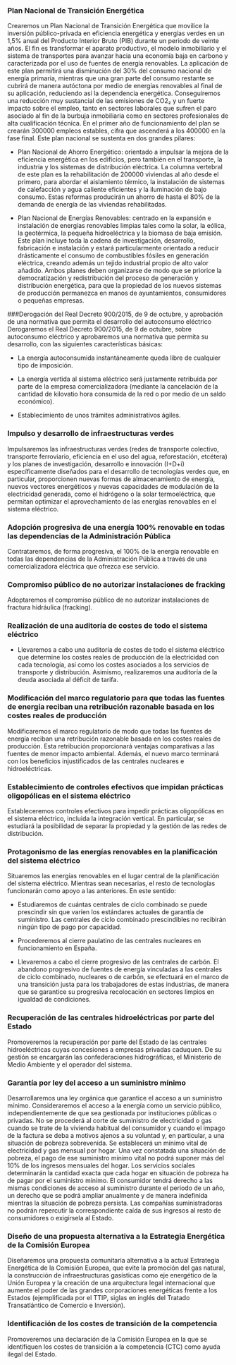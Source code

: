 ### Plan Nacional de Transición Energética
Crearemos un Plan Nacional de Transición Energética
que movilice la inversión público-privada en eficiencia
energética y energías verdes en un 1,5% anual del Producto
Interior Bruto (PIB) durante un periodo de veinte
años. El fin es transformar el aparato productivo, el modelo
inmobiliario y el sistema de transportes para avanzar
hacia una economía baja en carbono y caracterizada
por el uso de fuentes de energía renovables.
La aplicación de este plan permitirá una disminución del
30% del consumo nacional de energía primaria, mientras
que una gran parte del consumo restante se cubrirá
de manera autóctona por medio de energías renovables
al final de su aplicación, reduciendo así la dependencia
energética. Conseguiremos una reducción muy sustancial
de las emisiones de CO2₂ y un fuerte impacto sobre el
empleo, tanto en sectores laborales que sufren el paro
asociado al fin de la burbuja inmobiliaria como en sectores
profesionales de alta cualificación técnica. En el primer
año de funcionamiento del plan se crearán 300000
empleos estables, cifra que ascenderá a los 400000 en la
fase final. Este plan nacional se sustenta en dos grandes
pilares:

- Plan Nacional de Ahorro Energético: orientado a impulsar
la mejora de la eficiencia energética en los
edificios, pero también en el transporte, la industria
y los sistemas de distribución eléctrica. La columna
vertebral de este plan es la rehabilitación de 200000
viviendas al año desde el primero, para abordar el
aislamiento térmico, la instalación de sistemas de
calefacción y agua caliente eficientes y la iluminación de bajo consumo. Estas reformas producirán un
ahorro de hasta el 80% de la demanda de energía de
las viviendas rehabilitadas.

- Plan Nacional de Energías Renovables: centrado en la
expansión e instalación de energías renovables limpias
tales como la solar, la eólica, la geotérmica, la
pequeña hidroeléctrica y la biomasa de baja emisión.
Este plan incluye toda la cadena de investigación, desarrollo,
fabricación e instalación y estará particularmente
orientado a reducir drásticamente el consumo de combustibles
fósiles en generación eléctrica, creando además
un tejido industrial propio de alto valor añadido. Ambos
planes deben organizarse de modo que se priorice la democratización
y redistribución del proceso de generación
y distribución energética, para que la propiedad de los
nuevos sistemas de producción permanezca en manos de
ayuntamientos, consumidores o pequeñas empresas.

###Derogación del Real Decreto 900/2015, de 9 de octubre, y aprobación de una normativa que permita el desarrollo del autoconsumo eléctrico
Derogaremos el Real Decreto 900/2015, de 9 de octubre,
sobre autoconsumo eléctrico y aprobaremos una normativa
que permita su desarrollo, con las siguientes características
básicas:

- La energía autoconsumida instantáneamente queda
libre de cualquier tipo de imposición.

- La energía vertida al sistema eléctrico será justamente
retribuida por parte de la empresa comercializadora
(mediante la cancelación de la cantidad de
kilovatio hora consumida de la red o por medio de un
saldo económico).

- Establecimiento de unos trámites administrativos
ágiles.

### Impulso y desarrollo de infraestructuras verdes
Impulsaremos las infraestructuras verdes (redes de transporte
colectivo, transporte ferroviario, eficiencia en el uso
del agua, reforestación, etcétera) y los planes de investigación,
desarrollo e innovación (I+D+i) específicamente
diseñados para el desarrollo de tecnologías verdes que,
en particular, proporcionen nuevas formas de almacenamiento
de energía, nuevos vectores energéticos y nuevas
capacidades de modulación de la electricidad generada,
como el hidrógeno o la solar termoeléctrica, que permitan
optimizar el aprovechamiento de las energías renovables
en el sistema eléctrico.

### Adopción progresiva de una energía 100% renovable en todas las dependencias de la Administración Pública
Contrataremos, de forma progresiva, el 100% de la energía
renovable en todas las dependencias de la Administración
Pública a través de una comercializadora eléctrica
que ofrezca ese servicio.

### Compromiso público de no autorizar instalaciones de fracking
Adoptaremos el compromiso público de no autorizar
instalaciones de fractura hidráulica (fracking).

### Realización de una auditoría de costes de todo el sistema eléctrico

- Llevaremos a cabo una auditoría de costes de todo el
sistema eléctrico que determine los costes reales de
producción de la electricidad con cada tecnología, así
como los costes asociados a los servicios de transporte
y distribución. Asimismo, realizaremos una
auditoría de la deuda asociada al déficit de tarifa.

### Modificación del marco regulatorio para que todas las fuentes de energía reciban una retribución razonable basada en los costes reales de producción
Modificaremos el marco regulatorio de modo que todas
las fuentes de energía reciban una retribución razonable
basada en los costes reales de producción. Esta retribución
proporcionará ventajas comparativas a las fuentes
de menor impacto ambiental. Además, el nuevo marco
terminará con los beneficios injustificados de las centrales
nucleares e hidroeléctricas.

### Establecimiento de controles efectivos que impidan prácticas oligopólicas en el sistema eléctrico
Estableceremos controles efectivos para impedir prácticas
oligopólicas en el sistema eléctrico, incluida la integración
vertical. En particular, se estudiará la posibilidad
de separar la propiedad y la gestión de las redes de distribución.

### Protagonismo de las energías renovables en la planificación del sistema eléctrico
Situaremos las energías renovables en el lugar central de
la planificación del sistema eléctrico. Mientras sean necesarias,
el resto de tecnologías funcionarán como apoyo
a las anteriores. En este sentido:

- Estudiaremos de cuántas centrales de ciclo combinado
se puede prescindir sin que varíen los estándares
actuales de garantía de suministro. Las centrales de
ciclo combinado prescindibles no recibirán ningún
tipo de pago por capacidad.

- Procederemos al cierre paulatino de las centrales nucleares
en funcionamiento en España.

- Llevaremos a cabo el cierre progresivo de las centrales
de carbón.
El abandono progresivo de fuentes de energía vinculadas
a las centrales de ciclo combinado, nucleares o de
carbón, se efectuará en el marco de una transición justa
para los trabajadores de estas industrias, de manera que
se garantice su progresiva recolocación en sectores limpios
en igualdad de condiciones.

### Recuperación de las centrales hidroeléctricas por parte del Estado
Promoveremos la recuperación por parte del Estado de
las centrales hidroeléctricas cuyas concesiones a empresas
privadas caduquen. De su gestión se encargarán las
confederaciones hidrográficas, el Ministerio de Medio
Ambiente y el operador del sistema.

### Garantía por ley del acceso a un suministro mínimo
Desarrollaremos una ley orgánica que garantice el acceso
a un suministro mínimo. Consideraremos el acceso a la
energía como un servicio público, independientemente de
que sea gestionada por instituciones públicas o privadas.
No se procederá al corte de suministro de electricidad o
gas cuando se trate de la vivienda habitual del consumidor
y cuando el impago de la factura se deba a motivos
ajenos a su voluntad y, en particular, a una situación de
pobreza sobrevenida.
Se establecerá un mínimo vital de electricidad y gas
mensual por hogar. Una vez constatada una situación
de pobreza, el pago de ese suministro mínimo vital no
podrá suponer más del 10% de los ingresos mensuales
del hogar. Los servicios sociales determinarán la cantidad
exacta que cada hogar en situación de pobreza ha de
pagar por el suministro mínimo.
El consumidor tendrá derecho a las mismas condiciones
de acceso al suministro durante el periodo de un año, un
derecho que se podrá ampliar anualmente y de manera
indefinida mientras la situación de pobreza persista.
Las compañías suministradoras no podrán repercutir la
correspondiente caída de sus ingresos al resto de consumidores
o exigírsela al Estado.

### Diseño de una propuesta alternativa a la Estrategia Energética de la Comisión Europea
Diseñaremos una propuesta comunitaria alternativa a
la actual Estrategia Energética de la Comisión Europea,
que evite la promoción del gas natural, la construcción
de infraestructuras gasísticas como eje energético de la
Unión Europea y la creación de una arquitectura legal internacional
que aumente el poder de las grandes corporaciones
energéticas frente a los Estados (ejemplificada
por el TTIP, siglas en inglés del Tratado Transatlántico de
Comercio e Inversión).

### Identificación de los costes de transición de la competencia
Promoveremos una declaración de la Comisión Europea
en la que se identifiquen los costes de transición a la
competencia (CTC) como ayuda ilegal del Estado.
